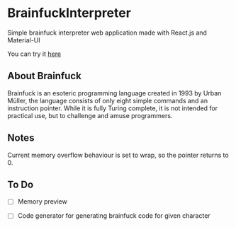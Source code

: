 # BrainfuckInterpreter
Simple brainfuck interpreter web application made with React.js and Material-UI

You can try it [here](https://pdcmb.github.io/brainfuckinterpreter/)
## About Brainfuck
Brainfuck is an esoteric programming language created in 1993 by Urban Müller, the language consists of only eight simple commands and an instruction pointer. While it is fully Turing complete, it is not intended for practical use, but to challenge and amuse programmers.

## Notes
Current memory overflow behaviour is set to wrap, so the pointer returns to 0.

## To Do
- [ ] Memory preview
- [ ] Code generator for generating brainfuck code for given character






